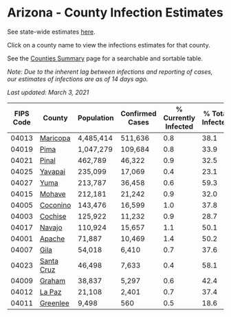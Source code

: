 # Arizona - County Infection Estimates

See state-wide estimates [here](/infections/us-az).

Click on a county name to view the infections estimates for that county.

See the [Counties Summary](/infections/summary-counties) page for a searchable and sortable table.

*Note: Due to the inherent lag between infections and reporting of cases, our estimates of infections are as of 14 days ago.*

*Last updated: March 3, 2021*

|   FIPS Code |                   County |   Population |   Confirmed Cases |   % Currently Infected |   % Total Infected |
|-------------|--------------------------|--------------|-------------------|------------------------|--------------------|
|       04013 |     [Maricopa](maricopa) |    4,485,414 |           511,636 |                    0.8 |               38.1 |
|       04019 |             [Pima](pima) |    1,047,279 |           109,684 |                    0.8 |               33.9 |
|       04021 |           [Pinal](pinal) |      462,789 |            46,322 |                    0.9 |               32.5 |
|       04025 |       [Yavapai](yavapai) |      235,099 |            17,069 |                    0.4 |               23.1 |
|       04027 |             [Yuma](yuma) |      213,787 |            36,458 |                    0.6 |               59.3 |
|       04015 |         [Mohave](mohave) |      212,181 |            21,242 |                    0.9 |               32.0 |
|       04005 |     [Coconino](coconino) |      143,476 |            16,599 |                    1.0 |               37.8 |
|       04003 |       [Cochise](cochise) |      125,922 |            11,232 |                    0.9 |               28.7 |
|       04017 |         [Navajo](navajo) |      110,924 |            15,657 |                    1.1 |               50.1 |
|       04001 |         [Apache](apache) |       71,887 |            10,469 |                    1.4 |               50.2 |
|       04007 |             [Gila](gila) |       54,018 |             6,410 |                    0.7 |               37.6 |
|       04023 | [Santa Cruz](santa-cruz) |       46,498 |             7,633 |                    0.4 |               58.1 |
|       04009 |         [Graham](graham) |       38,837 |             5,297 |                    0.6 |               42.4 |
|       04012 |         [La Paz](la-paz) |       21,108 |             2,401 |                    0.7 |               37.4 |
|       04011 |     [Greenlee](greenlee) |        9,498 |               560 |                    0.5 |               18.6 |
